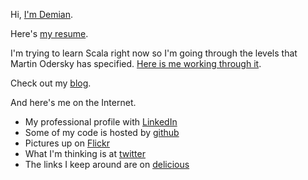 Hi, [I'm Demian](about.html).  

Here's [my resume](resume.html).

I'm trying to learn Scala right now so I'm going through the levels 
that Martin Odersky has specified.  [Here is me working through it](/scala_levels).

Check out my [blog](/blog).

And here's me on the Internet.

* My professional profile with [LinkedIn](http://www.linkedin.com/in/demian0311)
* Some of my code is hosted by [github](https://github.com/demian0311)
* Pictures up on [Flickr](http://www.flickr.com/photos/neidetcher)
* What I'm thinking is at [twitter](http://twitter.com/#!/demian0311)
* The links I keep around are on [delicious](http://www.delicious.com/demian0311)

